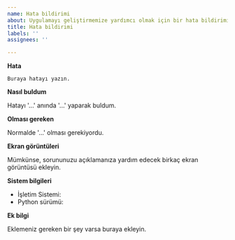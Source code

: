 ```yaml
---
name: Hata bildirimi
about: Uygulamayı geliştirmemize yardımcı olmak için bir hata bildirimi yapın.
title: Hata bildirimi
labels: ''
assignees: ''

---
```


**Hata**
```
Buraya hatayı yazın.
```

**Nasıl buldum**

Hatayı '...' anında '...' yaparak buldum.

**Olması gereken**

Normalde '...' olması gerekiyordu.

**Ekran görüntüleri**

Mümkünse, sorununuzu açıklamanıza yardım edecek birkaç ekran görüntüsü ekleyin.

**Sistem bilgileri**

 - İşletim Sistemi: 
 - Python sürümü:

**Ek bilgi**

Eklemeniz gereken bir şey varsa buraya ekleyin.
